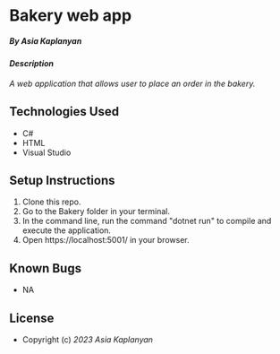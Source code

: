 # Bakery web app

##### By _Asia Kaplanyan_

#### _Description_

_A web application that allows user to place an order in the bakery._

## Technologies Used

* C#
* HTML
* Visual Studio

## Setup Instructions

1. Clone this repo.
2. Go to the Bakery folder in your terminal.
3. In the command line, run the command "dotnet run" to compile and execute the application. 
4. Open https://localhost:5001/ in your browser.

## Known Bugs

* NA

## License

* Copyright (c) _2023_ _Asia Kaplanyan_


